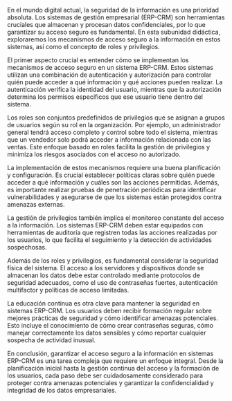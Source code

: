 En el mundo digital actual, la seguridad de la información es una prioridad absoluta. Los sistemas de gestión empresarial (ERP-CRM) son herramientas cruciales que almacenan y procesan datos confidenciales, por lo que garantizar su acceso seguro es fundamental. En esta subunidad didáctica, exploraremos los mecanismos de acceso seguro a la información en estos sistemas, así como el concepto de roles y privilegios.

El primer aspecto crucial es entender cómo se implementan los mecanismos de acceso seguro en un sistema ERP-CRM. Estos sistemas utilizan una combinación de autenticación y autorización para controlar quién puede acceder a qué información y qué acciones pueden realizar. La autenticación verifica la identidad del usuario, mientras que la autorización determina los permisos específicos que ese usuario tiene dentro del sistema.

Los roles son conjuntos predefinidos de privilegios que se asignan a grupos de usuarios según su rol en la organización. Por ejemplo, un administrador general tendrá acceso completo y control sobre todo el sistema, mientras que un vendedor solo podrá acceder a información relacionada con las ventas. Este enfoque basado en roles facilita la gestión de privilegios y minimiza los riesgos asociados con el acceso no autorizado.

La implementación de estos mecanismos requiere una buena planificación y configuración. Es crucial establecer políticas claras sobre quién puede acceder a qué información y cuáles son las acciones permitidas. Además, es importante realizar pruebas de penetración periódicas para identificar vulnerabilidades y asegurarse de que los sistemas están protegidos contra amenazas externas.

La gestión de privilegios también implica el monitoreo constante del acceso a la información. Los sistemas ERP-CRM deben estar equipados con herramientas de auditoría que registren todas las acciones realizadas por los usuarios, lo que facilita el seguimiento y la detección de actividades sospechosas.

Además de los roles y privilegios, es fundamental considerar la seguridad física del sistema. El acceso a los servidores y dispositivos donde se almacenan los datos debe estar controlado mediante protocolos de seguridad adecuados, como el uso de contraseñas fuertes, autenticación multifactor y políticas de acceso limitadas.

La educación continua es otra clave para mantener la seguridad en sistemas ERP-CRM. Los usuarios deben recibir formación regular sobre mejores prácticas de seguridad y cómo identificar amenazas potenciales. Esto incluye el conocimiento de cómo crear contraseñas seguras, cómo manejar correctamente los datos sensibles y cómo reportar cualquier sospecha de actividad inusual.

En conclusión, garantizar el acceso seguro a la información en sistemas ERP-CRM es una tarea compleja que requiere un enfoque integral. Desde la planificación inicial hasta la gestión continua del acceso y la formación de los usuarios, cada paso debe ser cuidadosamente considerado para proteger contra amenazas potenciales y garantizar la confidencialidad y integridad de los datos empresariales.
